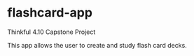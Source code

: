 # flashcard-app
Thinkful 4.10 Capstone Project

This app allows the user to create and study flash card decks. 
